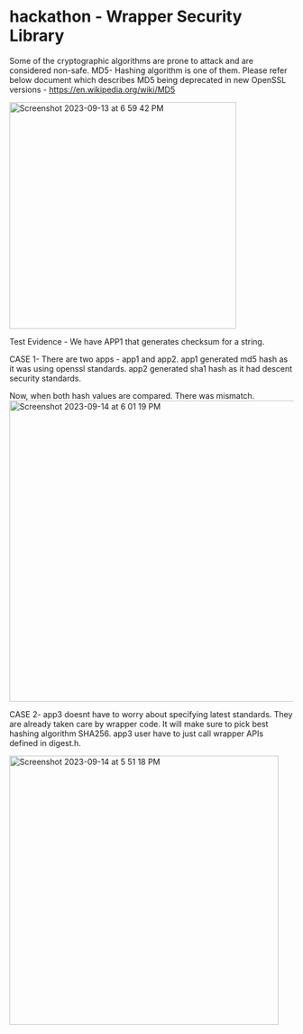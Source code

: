 # hackathon - Wrapper Security Library

Some of the cryptographic algorithms are prone to attack and are considered non-safe. MD5- Hashing algorithm is one of them.
Please refer below document which describes MD5 being deprecated in new OpenSSL versions -
https://en.wikipedia.org/wiki/MD5

<img width="402" alt="Screenshot 2023-09-13 at 6 59 42 PM" src="https://github.com/shubhk18/hackathon/assets/5305495/629676f2-8db1-4f54-914b-1c9880defb93">

Test Evidence - 
We have APP1 that generates checksum for a string.

CASE 1- There are two apps - app1 and app2. app1 generated md5 hash as it was using openssl standards.
app2 generated sha1 hash as it had descent security standards.

Now, when both hash values are compared. There was mismatch.
<img width="534" alt="Screenshot 2023-09-14 at 6 01 19 PM" src="https://github.com/shubhk18/hackathon/assets/5305495/0e77c371-3cb6-4b6a-aa79-e15240cfc6d9">


CASE 2-
app3 doesnt have to worry about specifying latest standards. They are already taken care by wrapper code. It will make sure to pick best hashing algorithm SHA256.
app3 user have to just call wrapper APIs defined in digest.h.

<img width="477" alt="Screenshot 2023-09-14 at 5 51 18 PM" src="https://github.com/shubhk18/hackathon/assets/5305495/b761a6c9-3da9-42fe-a426-92aa006a6b0d">

